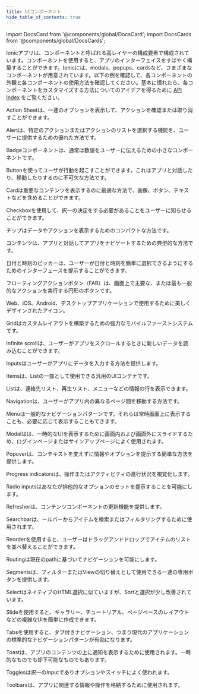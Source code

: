 ```yaml
---
title: UIコンポーネント
hide_table_of_contents: true
---
```


import DocsCard from '@components/global/DocsCard';
import DocsCards from '@components/global/DocsCards';

<head>
  <title>UIコンポーネント | User Interface Application Building Components</title>
  <meta
    name="description"
    content="Ionic Framework comes stock with a number of high-level UI components, including cards, lists, and tabs to quickly and easily build your app's user interface."
  />
  <style>{`
    :root {
      --doc-item-container-width: 60rem;
    }
  `}</style>
</head>

Ionicアプリは、コンポーネントと呼ばれる高レイヤーの構成要素で構成されています。コンポーネントを使用すると、アプリのインターフェイスをすばやく構築することができます。Ionicには、modals、popups、cardsなど、さまざまなコンポーネントが用意されています。以下の例を確認して、各コンポーネントの外観と各コンポーネントの使用方法を確認してください。基本に慣れたら、各コンポーネントをカスタマイズする方法についてのアイデアを得るために [API Index](api.md) をご覧ください。

<intro-end />

<DocsCards>
  <DocsCard header="Action Sheet" href="api/action-sheet" img="/icons/feature-component-actionsheet-icon.png">
    <p>Action Sheetは、一連のオプションを表示して、アクションを確認または取り消すことができます。</p>
  </DocsCard>

<DocsCard header="Alert" href="api/alert" icon="/icons/component-alert-icon.png">
  <p>Alertは、特定のアクションまたはアクションのリストを選択する機能を、ユーザーに提供するための優れた方法です。</p>
</DocsCard>

<DocsCard header="Badge" href="api/badge" icon="/icons/component-badge-icon.png">
  <p>Badgeコンポーネントは、通常は数値をユーザーに伝えるための小さなコンポーネントです。</p>
</DocsCard>

<DocsCard header="Button" href="api/button" icon="/icons/component-button-icon.png">
  <p>Buttonを使ってユーザが行動を起こすことができます。これはアプリと対話したり、移動したりするのに不可欠な方法です。</p>
</DocsCard>

<DocsCard header="Card" href="api/card" icon="/icons/component-card-icon.png">
  <p>
    Cardは重要なコンテンツを表示するのに最適な方法で、画像、ボタン、テキストなどを含めることができます。
  </p>
</DocsCard>

<DocsCard header="Checkbox" href="api/checkbox" icon="/icons/component-checkbox-icon.png">
  <p>Checkboxを使用して、択一の決定をする必要があることをユーザーに知らせることができます。</p>
</DocsCard>

<DocsCard header="Chip" href="api/chip" icon="/icons/component-chip-icon.png">
  <p>チップはデータやアクションを表示するためのコンパクトな方法です。</p>
</DocsCard>

<DocsCard header="Content" href="api/content" icon="/icons/component-content-icon.png">
  <p>コンテンツは、アプリと対話してアプリをナビゲートするための典型的な方法です。</p>
</DocsCard>

<DocsCard header="Date & Time Pickers" href="api/datetime" icon="/icons/component-datetimepicker-icon.png">
  <p>日付と時刻のピッカーは、ユーザーが日付と時刻を簡単に選択できるようにするためのインターフェースを提示することができます。</p>
</DocsCard>

<DocsCard header="Floating Action Button" href="api/fab" icon="/icons/component-fab-icon.png">
  <p>フローティングアクションボタン（FAB）は、画面上で主要な、または最も一般的なアクションを実行する円形のボタンです。</p>
</DocsCard>

<DocsCard header="Icons" href="https://ionic.io/ionicons" img="/icons/feature-component-icons-icon.png">
  <p>Web、iOS、Android、デスクトップアプリケーションで使用するために美しくデザインされたアイコン。</p>
</DocsCard>

<DocsCard header="Grid" href="api/grid" icon="/icons/component-grid-icon.png">
  <p>Gridはカスタムレイアウトを構築するための強力なモバイルファーストシステムです。</p>
</DocsCard>

<DocsCard header="Infinite Scroll" href="api/infinite-scroll" icon="/icons/component-infinitescroll-icon.png">
  <p>Infinite scrollは、ユーザーがアプリをスクロールするときに新しいデータを読み込むことができます。</p>
</DocsCard>

<DocsCard header="Input" href="api/input" icon="/icons/component-input-icon.png">
  <p>Inputsはユーザーがアプリにデータを入力する方法を提供します。</p>
</DocsCard>

<DocsCard header="Item" href="api/item" icon="/icons/component-item-icon.png">
  <p>Itemsは、Listの一部として使用できる汎用のUIコンテナです。</p>
</DocsCard>

<DocsCard header="List" href="api/list" icon="/icons/component-lists-icon.png">
  <p>Listは、連絡先リスト、再生リスト、メニューなどの情報の行を表示できます。</p>
</DocsCard>

<DocsCard header="Navigation" href="api/nav" img="/icons/feature-component-navigation-icon.png">
  <p>Navigationは、ユーザーがアプリ内の異なるページ間を移動する方法です。</p>
</DocsCard>

<DocsCard header="Menu" href="api/menu" icon="/icons/component-menu-icon.png">
  <p>Menuは一般的なナビゲーションパターンです。それらは常時画面上に表示することも、必要に応じて表示することもできます。</p>
</DocsCard>

<DocsCard header="Modal" href="api/modal" icon="/icons/component-modal-icon.png">
  <p>Modalはは、一時的なUIを表示するために画面内および画面外にスライドするため、ログインページまたはサインアップページによく使用されます。</p>
</DocsCard>

<DocsCard header="Popover" href="api/popover" icon="/icons/component-popover-icon.png">
  <p>Popoverは、コンテキストを変えずに情報やオプションを提示する簡単な方法を提供します。</p>
</DocsCard>

<DocsCard header="Progress Indicators" href="api/progress-bar" icon="/icons/component-progress-icon.png">
  <p>Progress indicatorsは、操作またはアクティビティの進行状況を視覚化します。</p>
</DocsCard>

<DocsCard header="Radio" href="api/radio" icon="/icons/component-radio-icon.png">
  <p>Radio inputsはあなたが排他的なオプションのセットを提示することを可能にします。</p>
</DocsCard>

<DocsCard header="Refresher" href="api/refresher" icon="/icons/component-refresher-icon.png">
  <p>Refresherは、コンテンツコンポーネントの更新機能を提供します。</p>
</DocsCard>

<DocsCard header="Searchbar" href="api/searchbar" img="/icons/feature-component-search-icon.png">
  <p>Searchbarは、ールバーからアイテムを検索またはフィルタリングするために使用されます。</p>
</DocsCard>

<DocsCard header="Reorder" href="api/reorder" icon="/icons/component-reorder-icon.png">
  <p>Reorderを使用すると、ユーザーはドラッグアンドドロップでアイテムのリストを並べ替えることができます。</p>
</DocsCard>

<DocsCard header="Routing" href="api/router" icon="/icons/component-routing-icon.png">
  <p>Routingは現在のpathに基づいてナビゲーションを可能にします。</p>
</DocsCard>

<DocsCard header="Segment" href="api/segment" icon="/icons/component-segment-icon.png">
  <p>Segmentsは、フィルターまたはViewの切り替えとして使用できる一連の専用ボタンを提供します。</p>
</DocsCard>

<DocsCard header="Select" href="api/select" icon="/icons/component-select-icon.png">
  <p>SelectはネイティブのHTML選択に似ていますが、Sortと選択が少し改善されています。</p>
</DocsCard>

<DocsCard header="Slides" href="api/slides" icon="/icons/component-slides-icon.png">
  <p>Slideを使用すると、ギャラリー、チュートリアル、ページベースのレイアウトなどの複雑なUIを簡単に作成できます。</p>
</DocsCard>

<DocsCard header="Tabs" href="api/tabs" img="/icons/feature-component-tabs-icon.png">
  <p>Tabsを使用すると、タブ付きナビゲーション、つまり現代のアプリケーションの標準的なナビゲーションパターンが有効になります。</p>
</DocsCard>

<DocsCard header="Toast" href="api/toast" icon="/icons/component-toast-icon.png">
  <p>Toastは、アプリのコンテンツの上に通知を表示するために使用されます。一時的なものでも却下可能なものでもあります。</p>
</DocsCard>

<DocsCard header="Toggle" href="api/toggle" icon="/icons/component-toggle-icon.png">
  <p>Togglesは択一のInputでありオプションやスイッチによく使われます。</p>
</DocsCard>

  <DocsCard header="Toolbar" href="api/toolbar" icon="/icons/component-toolbar-icon.png">
    <p>Toolbarsは、アプリに関連する情報や操作を格納するために使用されます。</p>
  </DocsCard>
</DocsCards>
